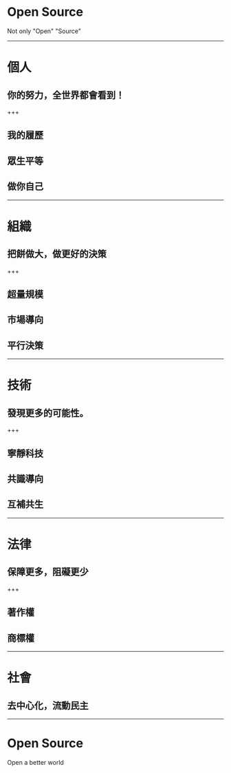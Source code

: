 # Open Source
Not only "Open" "Source"

---

# 個人
## 你的努力，全世界都會看到！

+++

## 我的履歷
## 眾生平等
## 做你自己

---

# 組織
## 把餅做大，做更好的決策

+++

## 超量規模
## 市場導向
## 平行決策

---

# 技術
## 發現更多的可能性。

+++

## 寧靜科技
## 共識導向
## 互補共生

---

# 法律
## 保障更多，阻礙更少

+++

## 著作權
## 商標權

---

# 社會
## 去中心化，流動民主

---

# Open Source
Open a better world
